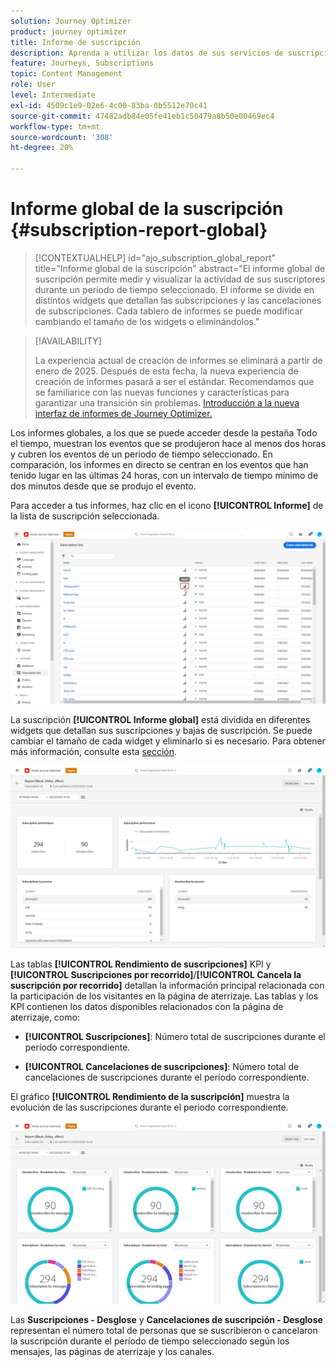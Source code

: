 ```yaml
---
solution: Journey Optimizer
product: journey optimizer
title: Informe de suscripción
description: Aprenda a utilizar los datos de sus servicios de suscripción con el informe global de suscripción
feature: Journeys, Subscriptions
topic: Content Management
role: User
level: Intermediate
exl-id: 4509c1e9-02e6-4c00-83ba-0b5512e70c41
source-git-commit: 47482adb84e05fe41eb1c50479a8b50e00469ec4
workflow-type: tm+mt
source-wordcount: '308'
ht-degree: 20%

---
```


# Informe global de la suscripción {#subscription-report-global}

>[!CONTEXTUALHELP]
>id="ajo_subscription_global_report"
>title="Informe global de la suscripción"
>abstract="El informe global de suscripción permite medir y visualizar la actividad de sus suscriptores durante un período de tiempo seleccionado. El informe se divide en distintos widgets que detallan las subscripciones y las cancelaciones de subscripciones. Cada tablero de informes se puede modificar cambiando el tamaño de los widgets o eliminándolos."

>[!AVAILABILITY]
>
>La experiencia actual de creación de informes se eliminará a partir de enero de 2025. Después de esta fecha, la nueva experiencia de creación de informes pasará a ser el estándar. Recomendamos que se familiarice con las nuevas funciones y características para garantizar una transición sin problemas. [Introducción a la nueva interfaz de informes de Journey Optimizer.](report-gs-cja.md)

Los informes globales, a los que se puede acceder desde la pestaña Todo el tiempo, muestran los eventos que se produjeron hace al menos dos horas y cubren los eventos de un periodo de tiempo seleccionado. En comparación, los informes en directo se centran en los eventos que han tenido lugar en las últimas 24 horas, con un intervalo de tiempo mínimo de dos minutos desde que se produjo el evento.

Para acceder a tus informes, haz clic en el icono **[!UICONTROL Informe]** de la lista de suscripción seleccionada.

![](assets/subscription_report_7.png)

La suscripción **[!UICONTROL Informe global]** está dividida en diferentes widgets que detallan sus suscripciones y bajas de suscripción. Se puede cambiar el tamaño de cada widget y eliminarlo si es necesario. Para obtener más información, consulte esta [sección](global-report.md).

![](assets/subscription_report_1.png)

Las tablas **[!UICONTROL Rendimiento de suscripciones]** KPI y **[!UICONTROL Suscripciones por recorrido]**/**[!UICONTROL Cancela la suscripción por recorrido]** detallan la información principal relacionada con la participación de los visitantes en la página de aterrizaje. Las tablas y los KPI contienen los datos disponibles relacionados con la página de aterrizaje, como:

* **[!UICONTROL Suscripciones]**: Número total de suscripciones durante el período correspondiente.

* **[!UICONTROL Cancelaciones de suscripciones]**: Número total de cancelaciones de suscripciones durante el período correspondiente.

El gráfico **[!UICONTROL Rendimiento de la suscripción]** muestra la evolución de las suscripciones durante el periodo correspondiente.

![](assets/subscription_report_2.png)

Las **Suscripciones - Desglose** y **Cancelaciones de suscripción - Desglose** representan el número total de personas que se suscribieron o cancelaron la suscripción durante el período de tiempo seleccionado según los mensajes, las páginas de aterrizaje y los canales.
